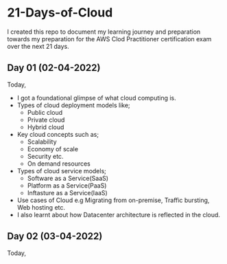 # 21-Days-of-Cloud
I created this repo to document my learning journey and preparation towards my preparation for the AWS Clod Practitioner certification exam over the next 21 days.

## Day 01 (02-04-2022)
Today, 
- I got a foundational glimpse of what cloud computing is.
- Types of cloud deployment models like;
  - Public cloud
  - Private cloud
  - Hybrid cloud
- Key cloud concepts such as;
  - Scalability
  - Economy of scale
  - Security etc.
  - On demand resources
- Types of cloud service models;
  - Software as a Service(SaaS)
  - Platform as a Service(PaaS)
  - Inftasture as a Service(IaaS)
- Use cases of Cloud e.g Migrating from on-premise, Traffic bursting, Web hosting etc.
- I also learnt about how Datacenter architecture is reflected in the cloud.

## Day 02 (03-04-2022)
Today, 
